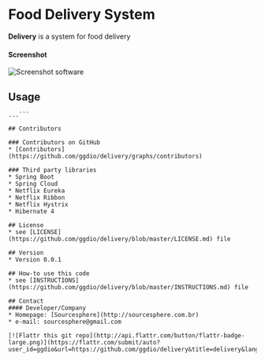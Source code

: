 Food Delivery System
======
**Delivery** is a system for food delivery

#### Screenshot
![Screenshot software](http://url/screenshot-software.png "screenshot software")

## Usage
```$ git clone https://github.com/ggdio/software-project.git
...```

## Contributors

### Contributors on GitHub
* [Contributors](https://github.com/ggdio/delivery/graphs/contributors)

### Third party libraries
* Spring Boot
* Spring Cloud
* Netflix Eureka
* Netflix Ribbon
* Netflix Hystrix
* Hibernate 4

## License 
* see [LICENSE](https://github.com/ggdio/delivery/blob/master/LICENSE.md) file

## Version 
* Version 0.0.1

## How-to use this code
* see [INSTRUCTIONS](https://github.com/ggdio/delivery/blob/master/INSTRUCTIONS.md) file

## Contact
#### Developer/Company
* Homepage: [Sourcesphere](http://sourcesphere.com.br)
* e-mail: sourcesphere@gmail.com

[![Flattr this git repo](http://api.flattr.com/button/flattr-badge-large.png)](https://flattr.com/submit/auto?user_id=ggdio&url=https://github.com/ggdio/delivery&title=delivery&language=&tags=github&category=software) 

